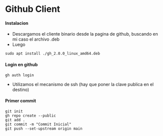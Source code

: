 # Github Client

#### Instalacion

* Descargamos el cliente binario desde la pagina de github, buscando en mi caso el archivo .deb
* Luego
```
sudo apt install ./gh_2.0.0_linux_amd64.deb
```

#### Login en github
```
gh auth login
```
* Utilizamos el mecanismo de ssh (hay que poner la clave publica en el destino)

#### Primer commit
```
git init
gh repo create --public
git add .
git commit -m "Commit Inicial"
git push --set-upstream origin main


```


